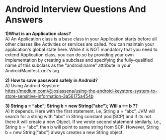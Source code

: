 # Android Interview Questions And Answers

**1)What is an Application class?**
<br/>
A) An Application class is a base class in your Application starts before all other classes like Activities or services are called. You can maintain your application's global state here. While it is NOT mandatory that you need to extend Application class, you can do so by providing your own implementation by creating a subclass and specifying the fully-qualified name of this subclass as the "android:name" attribute in your AndroidManifest.xml's <application> tag.

**2) How to save password safely in Android?**
<br/>
A) Using Android Keystore
<br/>
https://medium.com/@josiassena/using-the-android-keystore-system-to-store-sensitive-information-3a56175a454b

**3) String a = “abc”;  String b = new String(“abc”); Will a == b ??**
<br/>
A) It depends. Here with the first statement, i.e, String a = “abc”, JVM will search for a string with “abc” in String constant pool(SCP) and if its not there it will create a new Object.
If we wrote second statement similarly, i.e., String b = “abc”, then b will point to same string from SCP.
However, String b = new String(“abc”) always creates a new String object.
